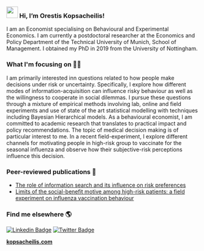 ### <img src="https://media.giphy.com/media/hvRJCLFzcasrR4ia7z/giphy.gif" width="30px"> Hi, I’m Orestis Kopsacheilis!
I am an Economist specialising on Behavioural and Experimental Economics. 
I am currently a postdoctoral researcher at the Economics and Policy Department of the Technical University of Munich, School of Management. 
I obtained my PhD in 2019 from the University of Nottingham.

### What I'm focusing on 👨‍💻
I am primarily interested inn questions related to how people make decisions under risk or uncertainty. 
Specifically, I explore how different modes of information-acquisition can influence risky behaviour as well as the willingness to cooperate in social dilemmas. 
I pursue these questions through a mixture of empirical methods involving lab, online and field experiments and use of state of the art statistical modelling with techniques including Bayesian Hierarchical models.
As a behavioural economist, I am committed to academic research that translates to practical impact and policy recommendations.
The topic of medical decision making is of particular interest to me. 
In a recent field-experiment, I explore different channels for motivating people in high-risk group to vaccinate for the seasonal influenza and observe how their subjective-risk perceptions influence this decision.

### Peer-reviewed publications 🧾
- [The role of information search and its influence on risk preferences](https://link.springer.com/article/10.1007/s11238-017-9623-y)
- [Limits of the social-benefit motive among high-risk patients: a field experiment on influenza vaccination behaviour](https://link.springer.com/epdf/10.1186/s12889-020-8246-3?author_access_token=TlJOz_z2bbCgDBkGVLdqOm_BpE1tBhCbnbw3BuzI2RNcwGVBdVq_KelKAmH5RYad41SqJfFI8fH1TRB2L1Or0CpbwedEsCVn0WTjpCPgU5e_06E_Wti_J-Th7Ep1wdo5BaBE7jNecd7mGcAacT7lBA%3D%3D)


### Find me elsewhere 🌎
[![Linkedin Badge](https://img.shields.io/badge/-LinkedIn-blue?style=flat-square&logo=Linkedin&logoColor=white&link=https://www.linkedin.com/in/harshkumarkhatri/)](linkedin.com/in/orestis-kopsacheilis-1074a441)  [![Twitter Badge](https://img.shields.io/badge/-Twitter-1ca0f1?style=flat-square&labelColor=1ca0f1&logo=twitter&logoColor=white&link=https://twitter.com/_diogorodrigues)](https://twitter.com/Orestis_Kps)


**[kopsacheilis.com](https://kopsacheilis.com/)**

